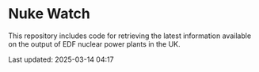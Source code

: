 # Nuke Watch

This repository includes code for retrieving the latest information available on the output of EDF nuclear power plants in the UK.

Last updated: 2025-03-14 04:17